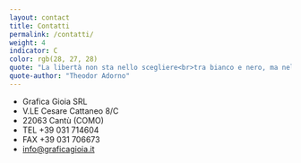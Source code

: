 ```yaml
---
layout: contact
title: Contatti
permalink: /contatti/
weight: 4
indicator: C
color: rgb(28, 27, 28)
quote: "La libertà non sta nello scegliere<br>tra bianco e nero, ma nel sottrarsi<br>a questa scelta prescritta."
quote-author: "Theodor Adorno"
---
```


- Grafica Gioia SRL
- V.LE Cesare Cattaneo 8/C
- 22063 Cantù (COMO)
- TEL +39 031 714604
- FAX +39 031 706673
- <info@graficagioia.it>
